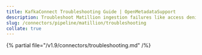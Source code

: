 ```yaml
---
title: KafkaConnect Troubleshooting Guide | OpenMetadataSupport
description: Troubleshoot Matillion ingestion failures like access denial, API error, or DAG metadata mismatch.
slug: /connectors/pipeline/matillion/troubleshooting
collate: true
---
```


{% partial file="/v1.9/connectors/troubleshooting.md" /%}

